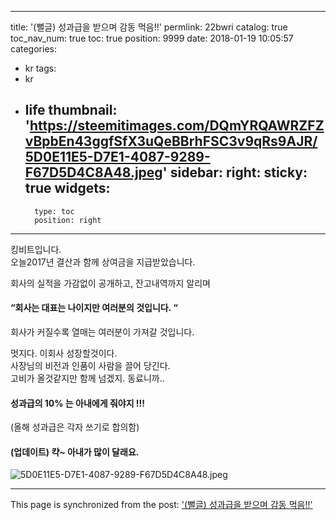 
---
title: '(뻘글) 성과급을 받으며 감동 먹음!!'
permlink: 22bwri
catalog: true
toc_nav_num: true
toc: true
position: 9999
date: 2018-01-19 10:05:57
categories:
- kr
tags:
- kr
- life
thumbnail: 'https://steemitimages.com/DQmYRQAWRZFZvBpbEn43ggfSfX3uQeBBrhFSC3v9qRs9AJR/5D0E11E5-D7E1-4087-9289-F67D5D4C8A48.jpeg'
sidebar:
    right:
        sticky: true
widgets:
    -
        type: toc
        position: right
---


킹비트입니다.  
오늘2017년 결산과 함께 상여금을 지급받았습니다. 

회사의 실적을 가감없이 공개하고,
잔고내역까지 알리며
#### “회사는 대표는 나이지만 여러분의 것입니다. “
회사가 커질수록 열매는 여러분이 가져갈 것입니다. 

멋지다.  이회사 성장할것이다.  
사장님의 비전과 인품이 사람을 끌어 당긴다.  
고비가 올것같지만 함께 넘겠지. 
동료니까..

#### 성과급의 10% 는 아내에게 줘야지 !!!
(올해 성과급은 각자 쓰기로 합의함)

#### (업데이트) 캭~ 아내가 많이 달래요.  

![5D0E11E5-D7E1-4087-9289-F67D5D4C8A48.jpeg](https://steemitimages.com/DQmYRQAWRZFZvBpbEn43ggfSfX3uQeBBrhFSC3v9qRs9AJR/5D0E11E5-D7E1-4087-9289-F67D5D4C8A48.jpeg)

- - -

This page is synchronized from the post: ['(뻘글) 성과급을 받으며 감동 먹음!!'](https://steemit.com/@kingbit/22bwri)
